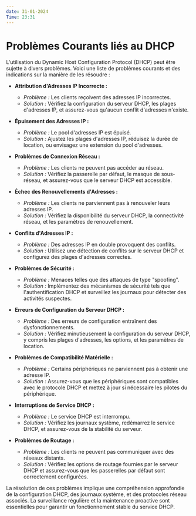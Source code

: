 ```yaml
---
date: 31-01-2024
Time: 23:31
---
```

# Problèmes Courants liés au DHCP

L'utilisation du Dynamic Host Configuration Protocol (DHCP) peut être sujette à divers problèmes. Voici une liste de problèmes courants et des indications sur la manière de les résoudre :

- **Attribution d'Adresses IP Incorrecte :**
   - *Problème :* Les clients reçoivent des adresses IP incorrectes.
   - *Solution :* Vérifiez la configuration du serveur DHCP, les plages d'adresses IP, et assurez-vous qu'aucun conflit d'adresses n'existe.

- **Épuisement des Adresses IP :**
   - *Problème :* Le pool d'adresses IP est épuisé.
   - *Solution :* Ajustez les plages d'adresses IP, réduisez la durée de location, ou envisagez une extension du pool d'adresses.

- **Problèmes de Connexion Réseau :**
   - *Problème :* Les clients ne peuvent pas accéder au réseau.
   - *Solution :* Vérifiez la passerelle par défaut, le masque de sous-réseau, et assurez-vous que le serveur DHCP est accessible.

- **Échec des Renouvellements d'Adresses :**
   - *Problème :* Les clients ne parviennent pas à renouveler leurs adresses IP.
   - *Solution :* Vérifiez la disponibilité du serveur DHCP, la connectivité réseau, et les paramètres de renouvellement.

- **Conflits d'Adresses IP :**
   - *Problème :* Des adresses IP en double provoquent des conflits.
   - *Solution :* Utilisez une détection de conflits sur le serveur DHCP et configurez des plages d'adresses correctes.

- **Problèmes de Sécurité :**
   - *Problème :* Menaces telles que des attaques de type "spoofing".
   - *Solution :* Implémentez des mécanismes de sécurité tels que l'authentification DHCP et surveillez les journaux pour détecter des activités suspectes.

- **Erreurs de Configuration du Serveur DHCP :**
   - *Problème :* Des erreurs de configuration entraînent des dysfonctionnements.
   - *Solution :* Vérifiez minutieusement la configuration du serveur DHCP, y compris les plages d'adresses, les options, et les paramètres de location.

- **Problèmes de Compatibilité Matérielle :**
   - *Problème :* Certains périphériques ne parviennent pas à obtenir une adresse IP.
   - *Solution :* Assurez-vous que les périphériques sont compatibles avec le protocole DHCP et mettez à jour si nécessaire les pilotes du périphérique.

- **Interruptions de Service DHCP :**
   - *Problème :* Le service DHCP est interrompu.
   - *Solution :* Vérifiez les journaux système, redémarrez le service DHCP, et assurez-vous de la stabilité du serveur.

- **Problèmes de Routage :**
    - *Problème :* Les clients ne peuvent pas communiquer avec des réseaux distants.
    - *Solution :* Vérifiez les options de routage fournies par le serveur DHCP et assurez-vous que les passerelles par défaut sont correctement configurées.

La résolution de ces problèmes implique une compréhension approfondie de la configuration DHCP, des journaux système, et des protocoles réseau associés. La surveillance régulière et la maintenance proactive sont essentielles pour garantir un fonctionnement stable du service DHCP.